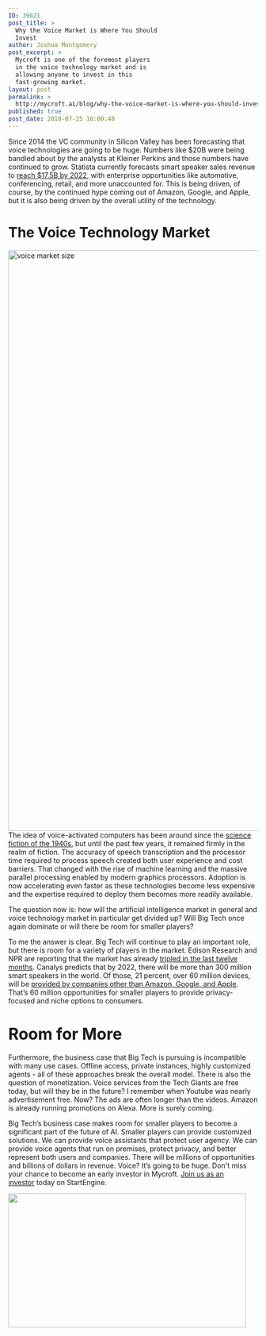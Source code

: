 ```yaml
---
ID: 39621
post_title: >
  Why the Voice Market is Where You Should
  Invest
author: Joshua Montgomery
post_excerpt: >
  Mycroft is one of the foremost players
  in the voice technology market and is
  allowing anyone to invest in this
  fast-growing market.
layout: post
permalink: >
  http://mycroft.ai/blog/why-the-voice-market-is-where-you-should-invest/
published: true
post_date: 2018-07-25 16:00:40
---
```

<span style="font-weight: 400;">Since 2014 the VC community in Silicon Valley has been forecasting that voice technologies are going to be huge. Numbers like $20B were being bandied about by the analysts at Kleiner Perkins and those numbers have continued to grow. Statista currently forecasts smart speaker sales revenue to </span><a href="https://www.statista.com/statistics/822511/worldwide-smart-speaker-market-revenue/" target="_blank" rel="noopener"><span style="font-weight: 400;">reach $17.5B by 2022</span></a><span style="font-weight: 400;">, with enterprise opportunities like automotive, conferencing, retail, and more unaccounted for. This is being driven, of course, by the continued hype coming out of Amazon, Google, and Apple, but it is also being driven by the overall utility of the technology.</span>
<h1>The Voice Technology Market</h1>
<span style="font-weight: 400;"><a href="https://www.startengine.com/mycroft-ai?utm_source=blog&amp;utm_medium=market"><img class="aligncenter wp-image-38539 size-full" src="https://mycroft.ai/wp-content/uploads/2018/06/market-chart.001.png" alt="voice market size" width="1920" height="1170" /></a>The idea of voice-activated computers has been around since the <a href="https://mycroft.ai/blog/why-name-it-mycroft/" target="_blank" rel="noopener">science fiction of the 1940s</a>, but until the past few years, it remained firmly in the realm of fiction. The accuracy of speech transcription and the processor time required to process speech created both user experience and cost barriers. That changed with the rise of machine learning and the massive parallel processing enabled by modern graphics processors. Adoption is now accelerating even faster as these technologies become less expensive and the expertise required to deploy them becomes more readily available.</span>

<span style="font-weight: 400;">The question now is: how will the artificial intelligence market in general and voice technology market in particular get divided up? Will Big Tech once again dominate or will there be room for smaller players?</span>

<span style="font-weight: 400;">To me the answer is clear. Big Tech will continue to play an important role, but there is room for a variety of players in the market. Edison Research and NPR are reporting that the market has already </span><a href="https://www.nationalpublicmedia.com/smart-audio-report/latest-report/" target="_blank" rel="noopener"><span style="font-weight: 400;">tripled in the last twelve months</span></a><span style="font-weight: 400;">. Canalys predicts that by 2022, there will be more than 300 million smart speakers in the world. Of those, 21 percent, over 60 million devices, will be </span><a href="https://voicebot.ai/2018/07/10/smart-speakers-to-reach-100-million-installed-base-worldwide-in-2018-google-to-catch-amazon-by-2022/" target="_blank" rel="noopener"><span style="font-weight: 400;">provided by companies other than Amazon, Google, and Apple</span></a><span style="font-weight: 400;">. That’s 60 million opportunities for smaller players to provide privacy-focused and niche options to consumers.</span>
<h1><span style="font-size: 32px;">Room for</span><span style="font-size: 32px;"> Mo</span><span style="font-size: 32px;">re</span></h1>
<span style="font-weight: 400;">Furthermore, the business case that Big Tech is pursuing is incompatible with many use cases. Offline access, private instances, highly customized agents - all of these approaches break the overall model. There is also the question of monetization. Voice services from the Tech Giants are free today, but will they be in the future? I remember when Youtube was nearly advertisement free. Now? The ads are often longer than the videos. Amazon is already running promotions on Alexa. More is surely coming.</span>

<span style="font-weight: 400;">Big Tech’s business case makes room for smaller players to become a significant part of the future of AI. Smaller players can provide customized solutions. We can provide voice assistants that protect user agency. We can provide voice agents that run on premises, protect privacy, and better represent both users and companies. There will be millions of opportunities and billions of dollars in revenue. Voice? It’s going to be huge. Don't miss your chance to become an early investor in Mycroft. <a href="https://www.startengine.com/mycroft-ai?utm_source=blog&amp;utm_medium=market" target="_blank" rel="noopener">Join us as an investor</a> today on StartEngine.</span>

<img class="size-full wp-image-39629 aligncenter" src="https://mycroft.ai/wp-content/uploads/2018/07/gonna-be-big.gif" alt="" width="480" height="270" />